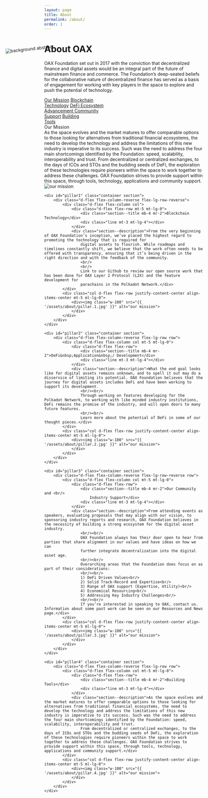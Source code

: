 ```yaml
---
layout: page
title: About
permalink: /about/
order: 1
---
```

<div class="container d-flex flex-column">
    <div class="d-flex d-flex flex-column flex-lg-row row flex-grow-1" style="z-index: 1;">
        <h1 class="page-title blue1 col">About OAX</h1>
        <p class="page-subheading col">OAX Foundation set out in 2017 with the conviction that decentralized finance and digital assets would be an integral part of the future of mainstream finance and commerce. The Foundation’s deep-seated beliefs for the collaborative nature of decentralized finance has served as a basis of engagement for working with key players in the space to explore and push the potential of technology.
        </p>
    </div>
    <div class="d-none d-lg-flex flex-row flex-wrap anchors w-50" style="z-index: 1;">
        <a href="#our-mision" class="mr-4 go-to-anchor">Our Mission</a>
        <a href="#pillar1" class="mr-4 go-to-anchor">Blockchain<br/>Technology</a>
        <a href="#pillar2" class="mr-4 go-to-anchor">DeFi Ecosystem<br/>Advancement </a>
        <a href="#pillar3" class="mr-4 go-to-anchor">Community<br/>Support</a>
        <a href="#pillar4" class="mr-4 go-to-anchor">Building<br/>Tools</a>
    </div>
    <img src="{{ '/assets/deco.3.png' | prepend: site.url }}" alt="background abstract" 
        class="d-none d-lg-block"
        style="pointer-events: none; position: absolute; transform: rotate(-6deg) translate(130px, -234px); left: 0;">
</div>
<div class="bg-white pt-5 mt-5 sections">
    <div id="our-mission" class="container section">
        <div class="d-flex flex-column-reverse flex-lg-row row">
            <div class="d-flex flex-column col mt-5 mt-lg-0">
                <div class="d-flex flex-row">
                    <div class="section--title mb-4 mr-2">Our Mission</div>
                    <div class="line mt-3 mt-lg-2"></div>
                </div>
                <div class="section--description">As the space evolves and the market matures to offer comparable options to those looking for alternatives from traditional financial ecosystems, the need to develop the technology and address the limitations of this new industry is imperative to its success. Such was the need to address the four main shortcomings identified by the Foundation: speed, scalability, interoperability and trust.
                    From decentralized or centralized exchanges, to the days of ICOs and STOs and the budding seeds of DeFi, the exploration of these technologies require pioneers within the space to work together to address these challenges. OAX Foundation strives to provide support within this space, through tools, technology, applications and community support.</div>
            </div>
            <div class="col d-flex flex-row justify-content-center align-items-center mt-5 ml-lg-0">
                <div><img class="w-100" src="{{ '/assets/about/our-mission.jpg' }}" alt="our mission">
                </div>
            </div>
        </div>
    </div>

    <div id="pillar1" class="container section">
        <div class="d-flex flex-column-reverse flex-lg-row-reverse">
            <div class="d-flex flex-column col">
                <div class="d-flex flex-row mt-5 mt-lg-0">
                    <div class="section--title mb-4 mr-2">Blockchain Technology</div>
                    <div class="line mt-3 mt-lg-4"></div>
                </div>
                <div class="section--description">From the very beginning of OAX Foundation’s inception, we’ve placed the highest regard to promoting the technology that is required for
                    digital assets to flourish. While roadmaps and timelines constantly shift, we believe that the work often needs to be offered with transparency, ensuring that it’s being driven in the right direction and with the feedback of the community.
                    <br/>
                    <br/>
                    Link to our Github to review our open source work that has been done for OAX Layer 2 Protocol (L2X) and the feature development for
                    parachains in the Polkadot Network.</div>
            </div>
            <div class="col d-flex flex-row justify-content-center align-items-center mt-5 ml-lg-0">
                <div><img class="w-100" src="{{ '/assets/about/pillar.1.jpg' }}" alt="our mission">
                </div>
            </div>
        </div>
    </div>

    <div id="pillar2" class="container section">
        <div class="d-flex flex-column-reverse flex-lg-row row">
            <div class="d-flex flex-column col mt-5 mt-lg-0">
                <div class="d-flex flex-row">
                    <div class="section--title mb-4 mr-2">DeFi&nbsp;Application&nbsp;/ Development</div>
                    <div class="line mt-3 mt-lg-4"></div>
                </div>
                <div class="section--description">What the end goal looks like for digital assets remains unknown, and to spell it out may do a disservice of limiting its potential. OAX Foundation believes that the journey for digital assets includes DeFi and have been working to support its development.
                    <br/><br/>
                    Through working on features developing for the Polkadot Network, to working with like minded industry institutions, DeFi remains the promise of the industry, and will open doors to many future features.
                    <br/><br/>
                    Learn more about the potential of DeFi in some of our thought pieces.</div>
            </div>
            <div class="col d-flex flex-row justify-content-center align-items-center mt-5 ml-lg-0">
                <div><img class="w-100" src="{{ '/assets/about/pillar.2.jpg' }}" alt="our mission">
                </div>
            </div>
        </div>
    </div>

    <div id="pillar3" class="container section">
        <div class="d-flex flex-column-reverse flex-lg-row-reverse row">
            <div class="d-flex flex-column col mt-5 mt-lg-0">
                <div class="d-flex flex-row">
                    <div class="section--title mb-4 mr-2">Our Community and <br/>
                        Industry Support</div>
                    <div class="line mt-3 mt-lg-4"></div>
                </div>
                <div class="section--description">From attending events as speakers, evaluating proposals that may align with our vision, to sponsoring industry reports and research, OAX Foundation believes in the necessity of building a strong ecosystem for the digital asset industry.
                    <br/><br/>
                    OAX Foundation always has their door open to hear from parties that share alignment in our values and have ideas on how we can
                    further integrate decentralization into the digital asset age.
                    <br/><br/>
                    Overarching areas that the Foundation does focus on as part of their considerations:
                    <br/><br/>
                    1) DeFi Driven Values<br/>
                    2) Solid Track-Record and Expertise<br/>
                    3) Range of OAX support (Expertise, Utility)<br/>
                    4) Economical Resourcing<br/>
                    5) Addressing Key Industry Challenges<br/>
                    <br/><br/>
                    If you’re interested in speaking to OAX, contact us. Information about some past work can be seen on our Resources and News page.</div>
            </div>
            <div class="col d-flex flex-row justify-content-center align-items-center mt-5 ml-lg-0">
                <div><img class="w-100" src="{{ '/assets/about/pillar.3.jpg' }}" alt="our mission">
                </div>
            </div>
        </div>
    </div>

    <div id="pillar4" class="container section">
        <div class="d-flex flex-column-reverse flex-lg-row row">
            <div class="d-flex flex-column col mt-5 mt-lg-0">
                <div class="d-flex flex-row">
                    <div class="section--title mb-4 mr-2">Building Tools</div>
                    <div class="line mt-3 mt-lg-4"></div>
                </div>
                <div class="section--description">As the space evolves and the market matures to offer comparable options to those looking for alternatives from traditional financial ecosystems, the need to develop the technology and address the limitations of this new industry is imperative to its success. Such was the need to address the four main shortcomings identified by the Foundation: speed, scalability, interoperability and trust.
                    From decentralized or centralized exchanges, to the days of ICOs and STOs and the budding seeds of DeFi, the exploration of these technologies require pioneers within the space to work together to address these challenges. OAX Foundation strives to provide support within this space, through tools, technology, applications and community support.</div>
            </div>
            <div class="col d-flex flex-row justify-content-center align-items-center mt-5 ml-lg-0">
                <div><img class="w-100" src="{{ '/assets/about/pillar.4.jpg' }}" alt="our mission">
                </div>
            </div>
        </div>
    </div>
</div>